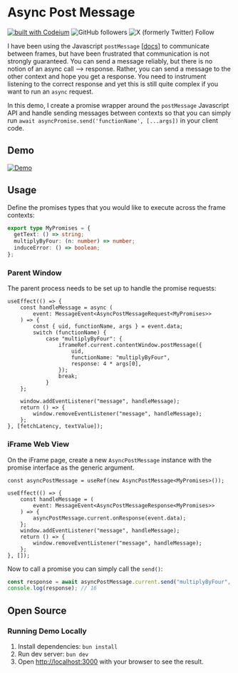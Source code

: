 # Async Post Message

[![built with Codeium](https://codeium.com/badges/main)](https://codeium.com?repo_name=khou22%2Fasync-post-message) ![GitHub followers](https://img.shields.io/github/followers/khou22) ![X (formerly Twitter) Follow](https://img.shields.io/twitter/follow/kevinhou22)

I have been using the Javascript `postMessage` [[docs](https://developer.mozilla.org/en-US/docs/Web/API/Window/postMessage)] to communicate between frames, but have been frustrated that communication is not strongly guaranteed. You can send a message reliably, but there is no notion of an async call --> response. Rather, you can send a message to the other context and hope you get a response. You need to instrument listening to the correct response and yet this is still quite complex if you want to run an `async` request.

In this demo, I create a promise wrapper around the `postMessage` Javascript API and handle sending messages between contexts so that you can simply run `await asyncPromise.send('functionName', [...args])` in your client code.

## Demo

[![Demo](/docs/demo.gif)](/docs/demo.gif)

## Usage

Define the promises types that you would like to execute across the frame contexts:

```typescript
export type MyPromises = {
  getText: () => string;
  multiplyByFour: (n: number) => number;
  induceError: () => boolean;
};
```

### Parent Window

The parent process needs to be set up to handle the promise requests:

```tsx
useEffect(() => {
    const handleMessage = async (
        event: MessageEvent<AsyncPostMessageRequest<MyPromises>>
    ) => {
        const { uid, functionName, args } = event.data;
        switch (functionName) {
            case "multiplyByFour": {
                iframeRef.current.contentWindow.postMessage({
                    uid,
                    functionName: "multiplyByFour",
                    response: 4 * args[0],
                });
                break;
            }
    };

    window.addEventListener("message", handleMessage);
    return () => {
        window.removeEventListener("message", handleMessage);
    };
}, [fetchLatency, textValue]);
```

### iFrame Web View

On the iFrame page, create a new `AsyncPostMessage` instance with the promise interface as the generic argument.

```tsx
const asyncPostMessage = useRef(new AsyncPostMessage<MyPromises>());

useEffect(() => {
    const handleMessage = (
        event: MessageEvent<AsyncPostMessageResponse<MyPromises>>
    ) => {
        asyncPostMessage.current.onResponse(event.data);
    };
    window.addEventListener("message", handleMessage);
    return () => {
        window.removeEventListener("message", handleMessage);
    };
}, []);
```

Now to call a promise you can simply call the `send()`:

```ts
const response = await asyncPostMessage.current.send("multiplyByFour", 4);
console.log(response); // 16
```

## Open Source

### Running Demo Locally

1. Install dependencies: `bun install`
2. Run dev server: `bun dev`
3. Open [http://localhost:3000](http://localhost:3000) with your browser to see the result.
